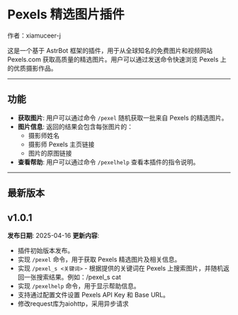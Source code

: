 # Pexels 精选图片插件

作者：xiamuceer-j

这是一个基于 AstrBot 框架的插件，用于从全球知名的免费图片和视频网站 Pexels.com 获取高质量的精选图片。用户可以通过发送命令快速浏览 Pexels 上的优质摄影作品。

---

## 功能

- **获取图片**: 用户可以通过命令 `/pexel` 随机获取一批来自 Pexels 的精选图片。
- **图片信息**: 返回的结果会包含每张图片的：
    - 摄影师姓名
    - 摄影师 Pexels 主页链接
    - 图片的原图链接
- **查看帮助**: 用户可以通过命令 `/pexelhelp` 查看本插件的指令说明。

---

## 最新版本

## v1.0.1
**发布日期**: 2025-04-16
**更新内容**:
- 插件初始版本发布。
- 实现 `/pexel` 命令，用于获取 Pexels 精选图片及相关信息。
- 实现 `/pexel_s <关键词>` - 根据提供的关键词在 Pexels 上搜索图片，并随机返回一张搜索结果。例如：/pexel_s cat
- 实现 `/pexelhelp` 命令，用于显示帮助信息。
- 支持通过配置文件设置 Pexels API Key 和 Base URL。
- 修改request库为aiohttp，采用异步请求